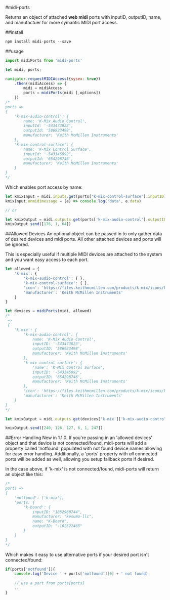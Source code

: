 #midi-ports

Returns an object of attached **web midi** ports with inputID, outputID, name, and manufactuer for more symantic MIDI port access.

##install
```javascript
npm install midi-ports --save
```
##usage
```javascript
import midiPorts from 'midi-ports'

let midi, ports;

navigator.requestMIDIAccess({sysex: true})
	.then((midiAccess) => {
		midi = midiAccess
		ports = midiPorts(midi [,options])
	})
/*
ports =>
{
	'k-mix-audio-control': {
		name: 'K-Mix Audio Control',
		inputId: '-543473823',
		outputId: '586923498',
		manufacturer: 'Keith McMillen Instruments'
	},
	'k-mix-control-surface': {
		name: 'K-Mix Control Surface',
		inputId: '-543345892',
		outputId: '654298746',
		manufacturer: 'Keith McMillen Instruments'
	}
}
*/
```
Which enables port access by name:

```javascript
let kmixInput = midi.inputs.get(ports['k-mix-control-surface'].inputID)
kmixInput.onmidimessage = (e) => console.log('data', e.data)

// or

let kmixOutput = midi.outputs.get(ports['k-mix-audio-control'].outputID)
kmixOutput.send([176, 1, 64])
```

##Allowed Devices
An optional object can be passed in to only gather data of desired devices and midi ports. All other attached devices and  ports will be ignored. 

This is especially useful if multiple MIDI devices are attached to the system and you want easy access to each port.

```javascript
let allowed = {
	'k-mix': {
		'k-mix-audio-control': { },
		'k-mix-control-surface': { },
		'icon': 'https://files.keithmcmillen.com/products/k-mix/icons/k-mix.svg',
		'manufacturer': 'Keith McMillen Instruments'
	}
}

let devices = midiPorts(midi, allowed)
/*
 => 
 {
	'k-mix': {
		'k-mix-audio-control': {
			name: 'K-Mix Audio Control',
			inputID: '-543473823',
			outputID: '586923498',
			manufacturer: 'Keith McMillen Instruments'
		},
		'k-mix-control-surface': {
			'name': 'K-Mix Control Surface',
			inputID: '-543345892',
			outputID: '654298746',
			manufacturer: 'Keith McMillen Instruments'
		},
		'icon': 'https://files.keithmcmillen.com/products/k-mix/icons/k-mix.svg',
		'manufacturer': 'Keith McMillen Instruments'
	}
}
*/

let kmixOutput = midi.outputs.get(devices['k-mix']['k-mix-audio-control'].outputID)

kmixOutput.send([240, 126, 127, 6, 1, 247])
```
##Error Handling
New in 1.1.0.
If you're passing in an 'allowed devices' object and that device is not connected/found, midi-ports will add a property called 'notfound' populated with not found device names allowing for easy error handlng. Additionally, a 'ports' property with _*all*_ connected ports will be added as well, allowing you setup fallback ports if desired.

In the case above, if 'k-mix' is not connected/found, midi-ports will return an object like this:

```javascript
/*
ports =>
{
	'notfound': ['k-mix'],
	'ports: {
		'k-board': {
			inputID: "1852960744",
			manufacturer: "kesumo-llc",
			name: "K-Board",
			outputID: "-162522465"
		}
	}
}
*/
```
Which makes it easy to use alternative ports if your desired port isn't connected/found:

```javascript
if(ports['notfound']){
	console.log('Device ' + ports['notfound'][0] + ' not found)
	
	// use a port from ports[ports]
	...
}
```